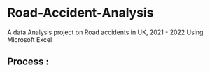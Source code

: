 # Road-Accident-Analysis
A data Analysis project on Road accidents in UK, 2021 - 2022  Using Microsoft Excel
## Process :

